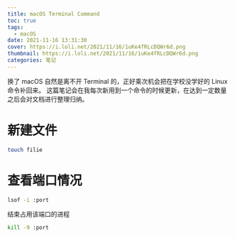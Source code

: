 ```yaml
---
title: macOS Terminal Command
toc: true
tags:
  - macOS
date: 2021-11-16 13:31:30
cover: https://i.loli.net/2021/11/16/1uKe4fRLcDQWr6d.png
thumbnail: https://i.loli.net/2021/11/16/1uKe4fRLcDQWr6d.png
categories: 笔记
---
```

换了 macOS 自然是离不开 Terminal 的，正好乘次机会把在学校没学好的 Linux 命令补回来。
这篇笔记会在我每次新用到一个命令的时候更新，在达到一定数量之后会对文档进行整理归纳。
<!-- more -->
  
# 新建文件
``` zsh
touch filie
```
# 查看端口情况
``` zsh
lsof -i :port
```
结束占用该端口的进程
``` zsh
kill -9 :port
```


